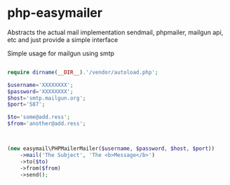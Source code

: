# php-easymailer
Abstracts the actual mail implementation sendmail, phpmailer, mailgun api, etc and just provide a simple interface


Simple usage for mailgun using smtp
```php

require dirname(__DIR__).'/vendor/autoload.php';

$username='XXXXXXXX';
$password='XXXXXXXX';
$host='smtp.mailgun.org';
$port='587';

$to='some@add.ress';
$from='another@add.ress';



(new easymail\PHPMailerMailer($username, $password, $host, $port))
	->mail('The Subject', 'The <b>Message</b>')
	->to($to)
	->from($from)
	->send();


```